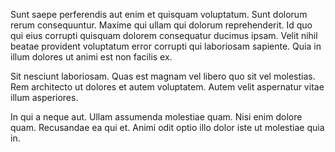 Sunt saepe perferendis aut enim et quisquam voluptatum. Sunt dolorum rerum consequuntur. Maxime qui ullam qui dolorum reprehenderit. Id quo qui eius corrupti quisquam dolorem consequatur ducimus ipsam. Velit nihil beatae provident voluptatum error corrupti qui laboriosam sapiente. Quia in illum dolores ut animi est non facilis ex.
 Sit nesciunt laboriosam. Quas est magnam vel libero quo sit vel molestias. Rem architecto ut dolores et autem voluptatem. Autem velit aspernatur vitae illum asperiores.
 In qui a neque aut. Ullam assumenda molestiae quam. Nisi enim dolore quam. Recusandae ea qui et. Animi odit optio illo dolor iste ut molestiae quia in.